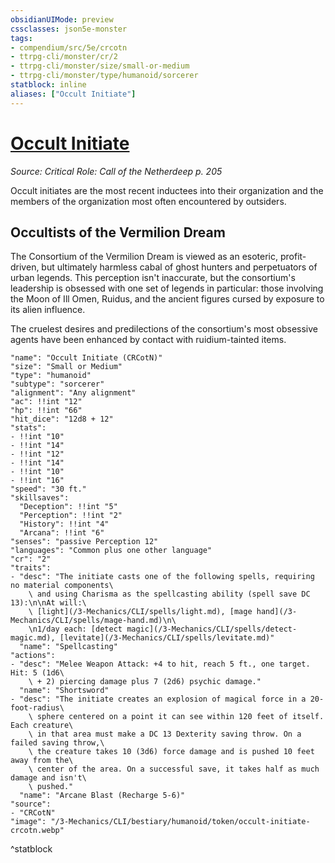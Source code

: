 ```yaml
---
obsidianUIMode: preview
cssclasses: json5e-monster
tags:
- compendium/src/5e/crcotn
- ttrpg-cli/monster/cr/2
- ttrpg-cli/monster/size/small-or-medium
- ttrpg-cli/monster/type/humanoid/sorcerer
statblock: inline
aliases: ["Occult Initiate"]
---
```

# [Occult Initiate](3-Mechanics\CLI\bestiary\humanoid/occult-initiate-crcotn.md)
*Source: Critical Role: Call of the Netherdeep p. 205*  

Occult initiates are the most recent inductees into their organization and the members of the organization most often encountered by outsiders.

## Occultists of the Vermilion Dream

The Consortium of the Vermilion Dream is viewed as an esoteric, profit-driven, but ultimately harmless cabal of ghost hunters and perpetuators of urban legends. This perception isn't inaccurate, but the consortium's leadership is obsessed with one set of legends in particular: those involving the Moon of Ill Omen, Ruidus, and the ancient figures cursed by exposure to its alien influence.

The cruelest desires and predilections of the consortium's most obsessive agents have been enhanced by contact with ruidium-tainted items.

```statblock
"name": "Occult Initiate (CRCotN)"
"size": "Small or Medium"
"type": "humanoid"
"subtype": "sorcerer"
"alignment": "Any alignment"
"ac": !!int "12"
"hp": !!int "66"
"hit_dice": "12d8 + 12"
"stats":
- !!int "10"
- !!int "14"
- !!int "12"
- !!int "14"
- !!int "10"
- !!int "16"
"speed": "30 ft."
"skillsaves":
  "Deception": !!int "5"
  "Perception": !!int "2"
  "History": !!int "4"
  "Arcana": !!int "6"
"senses": "passive Perception 12"
"languages": "Common plus one other language"
"cr": "2"
"traits":
- "desc": "The initiate casts one of the following spells, requiring no material components\
    \ and using Charisma as the spellcasting ability (spell save DC 13):\n\nAt will:\
    \ [light](/3-Mechanics/CLI/spells/light.md), [mage hand](/3-Mechanics/CLI/spells/mage-hand.md)\n\
    \n1/day each: [detect magic](/3-Mechanics/CLI/spells/detect-magic.md), [levitate](/3-Mechanics/CLI/spells/levitate.md)"
  "name": "Spellcasting"
"actions":
- "desc": "Melee Weapon Attack: +4 to hit, reach 5 ft., one target. Hit: 5 (1d6\
    \ + 2) piercing damage plus 7 (2d6) psychic damage."
  "name": "Shortsword"
- "desc": "The initiate creates an explosion of magical force in a 20-foot-radius\
    \ sphere centered on a point it can see within 120 feet of itself. Each creature\
    \ in that area must make a DC 13 Dexterity saving throw. On a failed saving throw,\
    \ the creature takes 10 (3d6) force damage and is pushed 10 feet away from the\
    \ center of the area. On a successful save, it takes half as much damage and isn't\
    \ pushed."
  "name": "Arcane Blast (Recharge 5-6)"
"source":
- "CRCotN"
"image": "/3-Mechanics/CLI/bestiary/humanoid/token/occult-initiate-crcotn.webp"
```
^statblock
